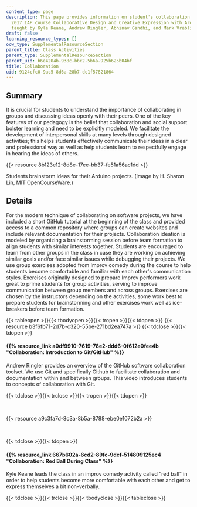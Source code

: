 ```yaml
---
content_type: page
description: This page provides information on student's collaboration in the MIT
  2017 IAP course Collaborative Design and Creative Expression with Arduino Microcontroller,
  taught by Kyle Keane, Andrew Ringler, Abhinav Gandhi, and Mark Vrablic.
draft: false
learning_resource_types: []
ocw_type: SupplementalResourceSection
parent_title: Class Activities
parent_type: SupplementalResourceSection
parent_uid: b6e4204b-938c-bbc2-5b6a-925b625b04bf
title: Collaboration
uid: 9124cfc0-9ac5-8d6a-28b7-dc1f57821864
---
```

## Summary

It is crucial for students to understand the importance of collaborating in groups and discussing ideas openly with their peers. One of the key features of our pedagogy is the belief that collaboration and social support bolster learning and need to be explicitly modeled. We facilitate the development of interpersonal skills at many levels through designed activities; this helps students effectively communicate their ideas in a clear and professional way as well as help students learn to respectfully engage in hearing the ideas of others.

{{< resource 8b123e12-8d8e-17ee-bb37-fe51a56ac1dd >}}

Students brainstorm ideas for their Arduino projects. (Image by H. Sharon Lin, MIT OpenCourseWare.)

## Details

For the modern technique of collaborating on software projects, we have included a short GitHub tutorial at the beginning of the class and provided access to a common repository where groups can create websites and include relevant documentation for their projects. Collaboration ideation is modeled by organizing a brainstorming session before team formation to align students with similar interests together. Students are encouraged to learn from other groups in the class in case they are working on achieving similar goals and/or face similar issues while debugging their projects. We use group exercises adopted from Improv comedy during the course to help students become comfortable and familiar with each other's communication styles. Exercises originally designed to prepare Improv performers work great to prime students for group activities, serving to improve communication between group members and across groups. Exercises are chosen by the instructors depending on the activities, some work best to prepare students for brainstorming and other exercises work well as ice-breakers before team formation.

{{< tableopen >}}{{< tbodyopen >}}{{< tropen >}}{{< tdopen >}}
{{< resource b3f6fb71-2d7b-c320-55be-271bd2ea747a >}}
{{< tdclose >}}{{< tdopen >}}

#### ﻿{{% resource_link a0df9910-7619-78e2-ddd6-0f612e0fee4b "Collaboration: Introduction to Git/GitHub" %}}

Andrew Ringler provides an overview of the GitHub software collaboration toolset. We use Git and specifically Github to facilitate collaboration and documentation within and between groups. This video introduces students to concepts of collaboration with Git.

{{< tdclose >}}{{< trclose >}}{{< tropen >}}{{< tdopen >}}

﻿

{{< resource a9c3fa7d-8c3a-8b5a-8788-ebe0e1072b2a >}}

 

{{< tdclose >}}{{< tdopen >}}

#### ﻿{{% resource_link 667b602a-6cd2-89fc-9dcf-514809125ec4 "Collaboration: Red Ball During Class" %}}

Kyle Keane leads the class in an improv comedy activity called “red ball” in order to help students become more comfortable with each other and get to express themselves a bit non-verbally.

{{< tdclose >}}{{< trclose >}}{{< tbodyclose >}}{{< tableclose >}}